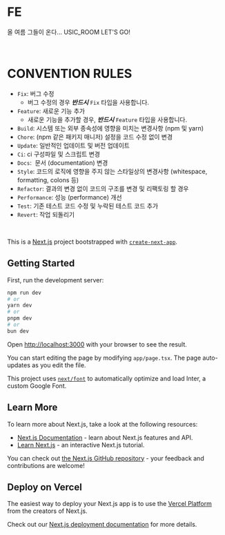 # FE

올 여름 그들이 온다... USIC_ROOM LET'S GO!

<br/>

# CONVENTION RULES

- `Fix`: 버그 수정
  - 버그 수정의 경우 **_반드시_** `Fix` 타입을 사용합니다.
- `Feature`: 새로운 기능 추가
  - 새로운 기능을 추가할 경우, **_반드시_** `Feature` 타입을 사용합니다.
- `Build`: 시스템 또는 외부 종속성에 영향을 미치는 변경사항 (npm 및 yarn)
- `Chore`: (npm 같은 패키지 매니저) 설정을 코드 수정 없이 변경
- `Update`: 일반적인 업데이트 및 버전 업데이트
- `Ci`: ci 구성파일 및 스크립트 변경
- `Docs`:  문서 (documentation) 변경
- `Style`: 코드의 로직에 영향을 주지 않는 스타일상의 변경사항 (whitespace, formatting, colons 등)
- `Refactor`: 결과의 변경 없이 코드의 구조를 변경 및 리팩토링 할 경우
- `Performance`: 성능 (performance) 개선
- `Test`: 기존 테스트 코드 수정 및 누락된 테스트 코드 추가
- `Revert`: 작업 되돌리기

<br/>

This is a [Next.js](https://nextjs.org/) project bootstrapped with [`create-next-app`](https://github.com/vercel/next.js/tree/canary/packages/create-next-app).

## Getting Started

First, run the development server:

```bash
npm run dev
# or
yarn dev
# or
pnpm dev
# or
bun dev
```

Open [http://localhost:3000](http://localhost:3000) with your browser to see the result.

You can start editing the page by modifying `app/page.tsx`. The page auto-updates as you edit the file.

This project uses [`next/font`](https://nextjs.org/docs/basic-features/font-optimization) to automatically optimize and load Inter, a custom Google Font.

## Learn More

To learn more about Next.js, take a look at the following resources:

- [Next.js Documentation](https://nextjs.org/docs) - learn about Next.js features and API.
- [Learn Next.js](https://nextjs.org/learn) - an interactive Next.js tutorial.

You can check out [the Next.js GitHub repository](https://github.com/vercel/next.js/) - your feedback and contributions are welcome!

## Deploy on Vercel

The easiest way to deploy your Next.js app is to use the [Vercel Platform](https://vercel.com/new?utm_medium=default-template&filter=next.js&utm_source=create-next-app&utm_campaign=create-next-app-readme) from the creators of Next.js.

Check out our [Next.js deployment documentation](https://nextjs.org/docs/deployment) for more details.
